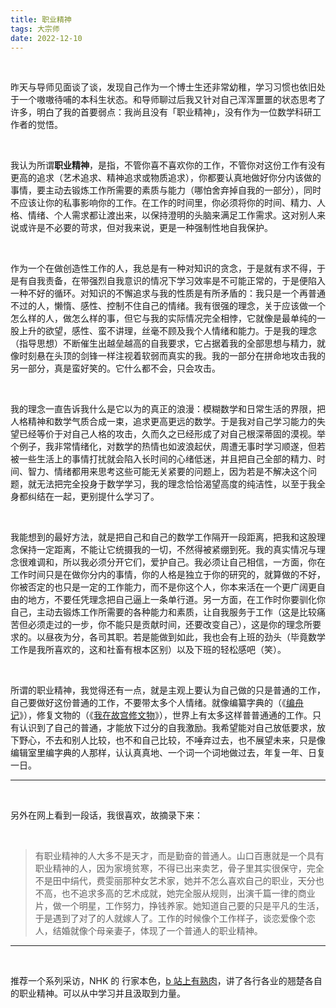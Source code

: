 ```yaml
---
title: 职业精神
tags: 大宗师
date: 2022-12-10
---
```


<br/>

昨天与导师见面谈了谈，发现自己作为一个博士生还非常幼稚，学习习惯也依旧处于一个嗷嗷待哺的本科生状态。和导师聊过后我又针对自己浑浑噩噩的状态思考了许多，明白了我的首要弱点：我尚且没有「职业精神」，没有作为一位数学科研工作者的觉悟。

<br/>

我认为所谓**职业精神**，是指，不管你喜不喜欢你的工作，不管你对这份工作有没有更高的追求（艺术追求、精神追求或物质追求），你都要认真地做好你分内该做的事情，要主动去锻炼工作所需要的素质与能力（哪怕舍弃掉自我的一部分），同时不应该让你的私事影响你的工作。在工作的时间里，你必须将你的时间、精力、人格、情绪、个人需求都让渡出来，以保持澄明的头脑来满足工作需求。这对别人来说或许是不必要的苛求，但对我来说，更是一种强制性地自我保护。

<br/>

作为一个在做创造性工作的人，我总是有一种对知识的贪念，于是就有求不得，于是有自我责备，在带强烈自我意识的情况下学习效率是不可能正常的，于是便陷入一种不好的循环。对知识的不懈追求与我的性质是有所矛盾的：我只是一个再普通不过的人，懒惰、感性、控制不住自己的情绪。我有很强的理念，关于应该做一个怎么样的人，做怎么样的事，但它与我的实际情况完全相悖，它就像是最单纯的一股上升的欲望，感性、蛮不讲理，丝毫不顾及我个人情绪和能力。于是我的理念（指导思想）不断催生出越垒越高的自我要求，它占据着我的全部思想与精力，就像时刻悬在头顶的剑锋一样注视着软弱而真实的我。我的一部分在拼命地攻击我的另一部分，真是蛮好笑的。它什么都不会，只会攻击。

<br/>

我的理念一直告诉我什么是它以为的真正的浪漫：模糊数学和日常生活的界限，把人格精神和数学气质合成一束，追求更高更远的数学。于是我对自己学习能力的失望已经等价于对自己人格的攻击，久而久之已经形成了对自己根深蒂固的漠视。举个例子，我非常情绪化，对数学的热情也如波浪起伏，周遭无事时学习顺遂，但若被一些生活上的事情打扰就会陷入长时间的心绪低迷，并且把自己全部的精力、时间、智力、情绪都用来思考这些可能无关紧要的问题上，因为若是不解决这个问题，就无法把完全投身于数学学习，我的理念恰恰渴望高度的纯洁性，以至于我全身都纠结在一起，更别提什么学习了。

<br/>

我能想到的最好方法，就是把自己和自己的数学工作隔开一段距离，把我和这股理念保持一定距离，不能让它统摄我的一切，不然得被紧绷到死。我的真实情况与理念很难调和，所以我必须分开它们，爱护自己。我必须让自己相信，一方面，你在工作时间只是在做你分内的事情，你的人格是独立于你的研究的，就算做的不好，你被否定的也只是一定的工作能力，而不是你这个人，你本来活在一个更广阔更自由的地方，不要任凭理念把自己逼上一条单行道。另一方面，在工作时你要驯化你自己，主动去锻炼工作所需要的各种能力和素质，让自我服务于工作（这是比较痛苦但必须走过的一步，你不能只是贡献时间，还要改变自己），这是你的理念所要求的。以昼夜为分，各司其职。若是能做到如此，我也会有上班的劲头（毕竟数学工作是我所喜欢的，这和社畜有根本区别）以及下班的轻松感吧（笑）。

<br/>

所谓的职业精神，我觉得还有一点，就是主观上要认为自己做的只是普通的工作，自己要做好这份普通的工作，不要带太多个人情绪。就像编纂字典的（《[编舟记](https://bangumi.tv/subject/174142)》），修复文物的（《[我在故宫修文物](https://movie.douban.com/subject/26703457/)》），世界上有太多这样普普通通的工作。只有认识到了自己的普通，才能放下过分的自我激励。我希望能对自己放低要求，放下野心，不去和别人比较，也不和自己比较，不唾弃过去，也不展望未来，只是像编辑室里编字典的人那样，认认真真地、一个词一个词地做过去，年复一年、日复一日。



---

<br/>

另外在网上看到一段话，我很喜欢，故摘录下来：

<br/>

> 有职业精神的人大多不是天才，而是勤奋的普通人。山口百惠就是一个具有职业精神的人，因为家境贫寒，不得已出来卖艺，骨子里其实很保守，完全不是田中绢代，费雯丽那种女艺术家，她并不怎么喜欢自己的职业，天分也不高，也不追求多高的艺术成就，她完全服从规则，出演千篇一律的商业片，做一个明星，工作努力，挣钱养家。她知道自己要的只是平凡的生活，于是遇到了对了的人就嫁人了。工作的时候像个工作样子，谈恋爱像个恋人，结婚就像个母亲妻子，体现了一个普通人的职业精神。

---

<br/>

推荐一个系列采访，NHK 的 行家本色，[b 站上有熟肉](https://www.bilibili.com/video/BV13Y411j7qN/?vd_source=cadebb52993d8ab2c0f257a19ba080e8)，讲了各行各业的翘楚各自的职业精神。可以从中学习并且汲取到力量。

<br/>